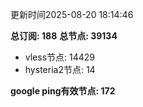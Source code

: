 更新时间2025-08-20 18:14:46

**总订阅: 188**
**总节点: 39134**
- vless节点: 14429
- hysteria2节点: 14

**google ping有效节点: 172**
